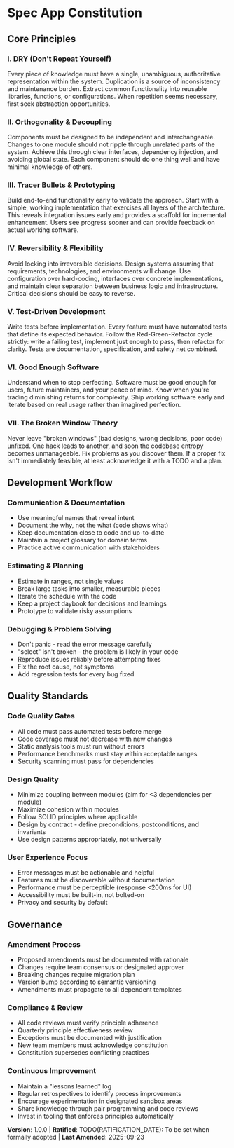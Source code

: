 <!--
Sync Impact Report
Version change: NEW → 1.0.0
Added sections:
  - Core Principles (7 principles based on The Pragmatic Programmer)
  - Development Workflow
  - Quality Standards
  - Governance
Templates requiring updates: ⚠ pending
  - .specify/templates/plan-template.md (Constitution Check section needs alignment)
  - .specify/templates/spec-template.md (Requirements aligned with principles)
  - .specify/templates/tasks-template.md (TDD enforcement aligned)
Follow-up TODOs:
  - RATIFICATION_DATE: To be set when formally adopted
-->

# Spec App Constitution

## Core Principles

### I. DRY (Don't Repeat Yourself)
Every piece of knowledge must have a single, unambiguous, authoritative representation
within the system. Duplication is a source of inconsistency and maintenance burden.
Extract common functionality into reusable libraries, functions, or configurations.
When repetition seems necessary, first seek abstraction opportunities.

### II. Orthogonality & Decoupling
Components must be designed to be independent and interchangeable. Changes to one
module should not ripple through unrelated parts of the system. Achieve this through
clear interfaces, dependency injection, and avoiding global state. Each component
should do one thing well and have minimal knowledge of others.

### III. Tracer Bullets & Prototyping
Build end-to-end functionality early to validate the approach. Start with a simple,
working implementation that exercises all layers of the architecture. This reveals
integration issues early and provides a scaffold for incremental enhancement.
Users see progress sooner and can provide feedback on actual working software.

### IV. Reversibility & Flexibility
Avoid locking into irreversible decisions. Design systems assuming that requirements,
technologies, and environments will change. Use configuration over hard-coding,
interfaces over concrete implementations, and maintain clear separation between
business logic and infrastructure. Critical decisions should be easy to reverse.

### V. Test-Driven Development
Write tests before implementation. Every feature must have automated tests that
define its expected behavior. Follow the Red-Green-Refactor cycle strictly:
write a failing test, implement just enough to pass, then refactor for clarity.
Tests are documentation, specification, and safety net combined.

### VI. Good Enough Software
Understand when to stop perfecting. Software must be good enough for users,
future maintainers, and your peace of mind. Know when you're trading
diminishing returns for complexity. Ship working software early and iterate
based on real usage rather than imagined perfection.

### VII. The Broken Window Theory
Never leave "broken windows" (bad designs, wrong decisions, poor code) unfixed.
One hack leads to another, and soon the codebase entropy becomes unmanageable.
Fix problems as you discover them. If a proper fix isn't immediately feasible,
at least acknowledge it with a TODO and a plan.

## Development Workflow

### Communication & Documentation
- Use meaningful names that reveal intent
- Document the why, not the what (code shows what)
- Keep documentation close to code and up-to-date
- Maintain a project glossary for domain terms
- Practice active communication with stakeholders

### Estimating & Planning
- Estimate in ranges, not single values
- Break large tasks into smaller, measurable pieces
- Iterate the schedule with the code
- Keep a project daybook for decisions and learnings
- Prototype to validate risky assumptions

### Debugging & Problem Solving
- Don't panic - read the error message carefully
- "select" isn't broken - the problem is likely in your code
- Reproduce issues reliably before attempting fixes
- Fix the root cause, not symptoms
- Add regression tests for every bug fixed

## Quality Standards

### Code Quality Gates
- All code must pass automated tests before merge
- Code coverage must not decrease with new changes
- Static analysis tools must run without errors
- Performance benchmarks must stay within acceptable ranges
- Security scanning must pass for dependencies

### Design Quality
- Minimize coupling between modules (aim for <3 dependencies per module)
- Maximize cohesion within modules
- Follow SOLID principles where applicable
- Design by contract - define preconditions, postconditions, and invariants
- Use design patterns appropriately, not universally

### User Experience Focus
- Error messages must be actionable and helpful
- Features must be discoverable without documentation
- Performance must be perceptible (response <200ms for UI)
- Accessibility must be built-in, not bolted-on
- Privacy and security by default

## Governance

### Amendment Process
- Proposed amendments must be documented with rationale
- Changes require team consensus or designated approver
- Breaking changes require migration plan
- Version bump according to semantic versioning
- Amendments must propagate to all dependent templates

### Compliance & Review
- All code reviews must verify principle adherence
- Quarterly principle effectiveness review
- Exceptions must be documented with justification
- New team members must acknowledge constitution
- Constitution supersedes conflicting practices

### Continuous Improvement
- Maintain a "lessons learned" log
- Regular retrospectives to identify process improvements
- Encourage experimentation in designated sandbox areas
- Share knowledge through pair programming and code reviews
- Invest in tooling that enforces principles automatically

**Version**: 1.0.0 | **Ratified**: TODO(RATIFICATION_DATE): To be set when formally adopted | **Last Amended**: 2025-09-23